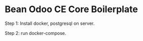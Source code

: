 # Bean Odoo CE Core Boilerplate

Step 1: Install docker, postgresql on server.

Step 2: run docker-compose.